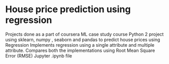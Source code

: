 # House price prediction using regression
Projects done as a part of coursera ML case study course
Python 2 project using sklearn, numpy , seaborn and pandas to predict house prices using Regression
Implements regression using a single attribute and multiple attribute. Compares both the implementations using Root Mean Square Error (RMSE)
Jupyter .ipynb file
